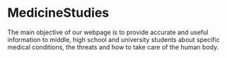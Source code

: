 # MedicineStudies

The main objective of our webpage is to provide accurate and useful information to middle, high school and university students about specific medical conditions, the threats and how to take care of the human body. 
